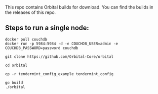 This repo contains Orbital builds for download. You can find the builds in the releases of this repo.

## Steps to run a single node:

```
docker pull couchdb
docker run -p 5984:5984 -d -e COUCHDB_USER=admin -e COUCHDB_PASSWORD=password couchdb

git clone https://github.com/Orbital-Core/orbital

cd orbital

cp -r tendermint_config_example tendermint_config

go build
./orbital
```
